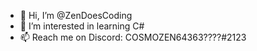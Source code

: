 - 👋 Hi, I’m @ZenDoesCoding
- 👀 I’m interested in learning C#
- 📫 Reach me on Discord: COSMOZEN64363????#2123
